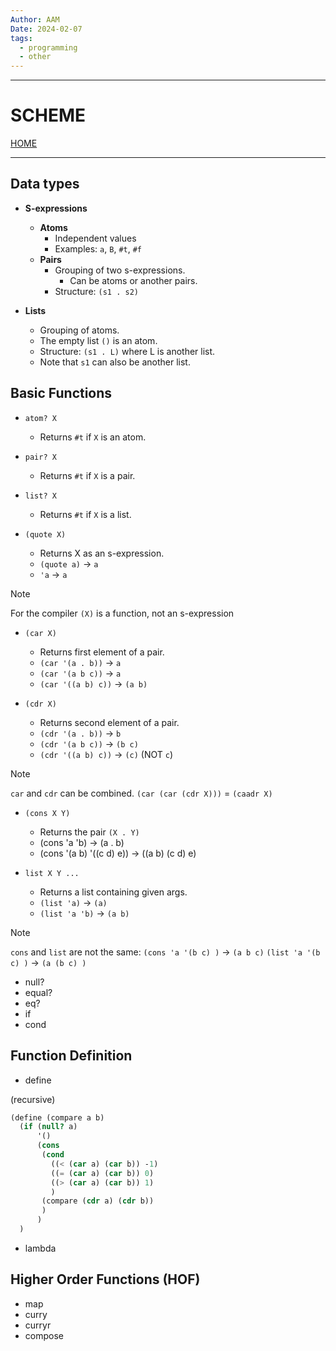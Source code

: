 ```yaml
---
Author: AAM
Date: 2024-02-07
tags:
  - programming
  - other
---
```


---
# SCHEME

[HOME](/README.md)

---

## Data types

- **S-expressions**
	- **Atoms**
		- Independent values
		- Examples: `a`, `B`, `#t`, `#f`
	- **Pairs**
		- Grouping of two s-expressions.
			- Can be atoms or another pairs.
		- Structure: `(s1 . s2)`
	
- **Lists**
	- Grouping of atoms.
	- The empty list `()` is an atom.
	- Structure: `(s1 . L)` where L is another list.
	- Note that `s1` can also be another list.

## Basic Functions

- `atom? X`
	- Returns `#t` if `X` is an atom.

- `pair? X`
	- Returns `#t` if `X` is a pair.

- `list? X`
	- Returns `#t` if `X` is a list.

- `(quote X)`
	- Returns X as an s-expression.
	- `(quote a)` -> `a`
	- `'a` -> `a`

> [!NOTE]
> For the compiler `(X)` is a function, not an s-expression

- `(car X)`
	- Returns first element of a pair.
	- `(car '(a . b))` -> `a`
	- `(car '(a b c))` -> `a`
	- `(car '((a b) c))` -> `(a b)`

- `(cdr X)`
	- Returns second element of a pair.
	- `(cdr '(a . b))` -> `b`
	- `(cdr '(a b c))` -> `(b c)`
	- `(cdr '((a b) c))` -> `(c)` (NOT `c`)

> [!NOTE]
> `car` and `cdr` can be combined.
> `(car (car (cdr X)))` = `(caadr X)`

- `(cons X Y)`
	- Returns the pair `(X . Y)`
	- (cons 'a 'b) -> (a . b)
	- (cons '(a b) '((c d) e)) -> ((a b) (c d) e)

- `list X Y ...`
	- Returns a list containing given args.
	- `(list 'a)` -> `(a)`
	- `(list 'a 'b)` -> `(a b)`

> [!NOTE]
> `cons` and `list` are not the same:
> `(cons 'a '(b c) )` -> `(a b c)`
> `(list 'a '(b c) )` -> `(a (b c) )`

- null?
- equal?
- eq?
- if
- cond
## Function Definition
- define

(recursive)
```scheme
(define (compare a b)
  (if (null? a)
      '()
      (cons
       (cond
         ((< (car a) (car b)) -1)
         ((= (car a) (car b)) 0)
         ((> (car a) (car b)) 1)
         )
       (compare (cdr a) (cdr b))
       )
      )
  )
```

- lambda

## Higher Order Functions (HOF)

- map
- curry
- curryr
- compose





